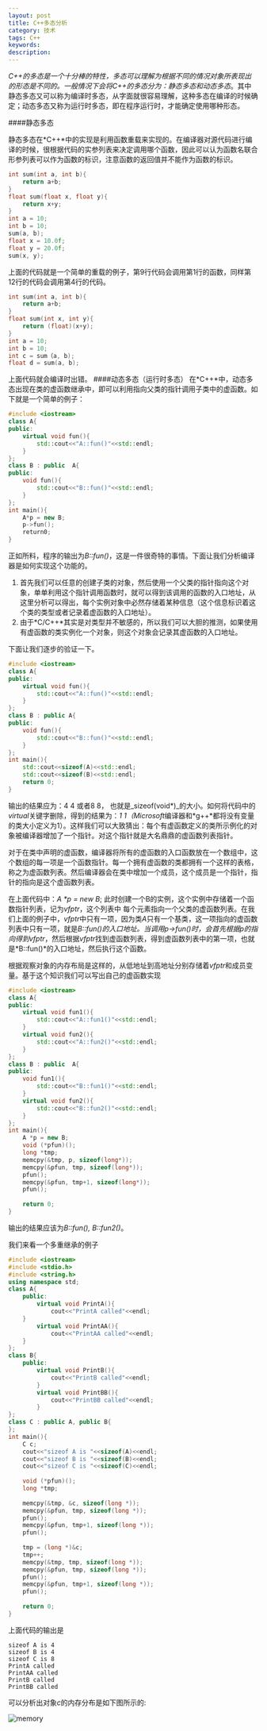 ```yaml
---
layout: post
title: C++多态分析
category: 技术
tags: C++
keywords: 
description: 
---
```


*C++*的多态是一个十分棒的特性，多态可以理解为根据不同的情况对象所表现出的形态是不同的。一般情况下会将*C++*的多态分为：*静态多态*和*动态多态*。其中静态多态又可以称为编译时多态，从字面就很容易理解，这种多态在编译的时候确定；动态多态又称为运行时多态，即在程序运行时，才能确定使用哪种形态。

####静态多态

静态多态在*C++*中的实现是利用函数重载来实现的。在编译器对源代码进行编译的时候，很根据代码的实参列表来决定调用哪个函数，因此可以认为函数名联合形参列表可以作为函数的标识，注意函数的返回值并不能作为函数的标识。

``` C++
int sum(int a, int b){
    return a+b;
}
float sum(float x, float y){
    return x+y;
}
int a = 10;
int b = 10;
sum(a, b);
float x = 10.0f;
float y = 20.0f;
sum(x, y);
```
上面的代码就是一个简单的重载的例子，第9行代码会调用第1行的函数，同样第12行的代码会调用第4行的代码。
``` C++
int sum(int a, int b){
    return a+b;
}
float sum(int x, int y){
    return (float)(x+y);
}
int a = 10;
int b = 10;
int c = sum（a, b);
float d = sum(a, b);
```
上面代码就会编译时出错。
####动态多态（运行时多态）
在*C++*中，动态多态出现在类的虚函数继承中，即可以利用指向父类的指针调用子类中的虚函数。如下就是一个简单的例子：
``` C++
#include <iostream>
class A{
public:
    virtual void fun(){
        std::cout<<"A::fun()"<<std::endl;
    }
};
class B : public  A{
public:
    void fun(){
        std::cout<<"B::fun()"<<std::endl;
    }
};
int main(){
    A*p = new B;
    p->fun();
    return0;
}
```
正如所料，程序的输出为*B::fun()*，这是一件很奇特的事情。下面让我们分析编译器是如何实现这个功能的。

1. 首先我们可以任意的创建子类的对象，然后使用一个父类的指针指向这个对象，单单利用这个指针调用函数时，就可以得到该调用的函数的入口地址，从这里分析可以得出，每个实例对象中必然存储着某种信息（这个信息标识着这个类的类型或者记录着虚函数的入口地址）。
2. 由于*C/C++*其实是对类型并不敏感的，所以我们可以大胆的推测，如果使用有虚函数的类实例化一个对象，则这个对象会记录其虚函数的入口地址。

下面让我们逐步的验证一下。
``` C++
#include <iostream>
class A{
public:
    virtual void fun(){
        std::cout<<"A::fun()"<<std::endl;
    }
};
class B : public A{
public:
    void fun(){
        std::cout<<"B::fun()"<<std::endl;
    }
};
int main(){
    std::cout<<sizeof(A)<<std::endl;    
    std::cout<<sizeof(B)<<std::endl;
    return 0;
}
```

输出的结果应为：4 4 或者8 8， 也就是_sizeof(void\*)_的大小。如何将代码中的*virtual*关键字删除，得到的结果为：*1 1（Microsoft*编译器和*g++*都将没有变量的类大小定义为1）。这样我们可以大致猜出：每个有虚函数定义的类所示例化的对象被编译器增加了一个指针。对这个指针就是大名鼎鼎的虚函数列表指针。

对于在类中声明的虚函数，编译器将所有的虚函数的入口函数放在一个数组中，这个数组的每一项是一个函数指针。每一个拥有虚函数的类都拥有一个这样的表格，称之为虚函数列表。然后编译器会在类中增加一个成员，这个成员是一个指针，指针的指向是这个虚函数列表。

在上面代码中：_A *p = new B_; 此时创建一个B的实例，这个实例中存储着一个函数指针列表，记为*vfptr*，这个列表中 每个元素指向一个父类的虚函数列表。在我们上面的例子中，*vfptr*中只有一项，因为类*A*只有一个基类，这一项指向的虚函数列表中只有一项，就是*B::fun()*的入口地址。当调用*p->fun()*时，会首先根据p的指向得到*vfptr*，然后根据*vfptr*找到虚函数列表，得到虚函数列表中的第一项，也就是*B::fun()*的入口地址，然后执行这个函数。

根据观察对象的内存布局是这样的，从低地址到高地址分别存储着*vfptr*和成员变量。基于这个知识我们可以写出自己的虚函数实现
``` C++
#include <iostream>
class A{
public:
    virtual void fun1(){
        std::cout<<"A::fun1()"<<std::endl;
    }
    virtual void fun2(){
        std::cout<<"A::fun2()"<<std::endl;
    }
};
class B : public  A{
public:
    void fun1(){
        std::cout<<"B::fun1()"<<std::endl;
    }
    virtual void fun2(){
        std::cout<<"B::fun2()"<<std::endl;
    }
};
int main(){
    A *p = new B;
    void (*pfun)();
    long *tmp;
    memcpy(&tmp, p, sizeof(long*));
    memcpy(&pfun, tmp, sizeof(long*));
    pfun();
    memcpy(&pfun, tmp+1, sizeof(long*));
    pfun();
                                                              
    return 0;
}
```
输出的结果应该为*B::fun(), B::fun2()*。

我们来看一个多重继承的例子
``` C++
#include <iostream>
#include <stdio.h>
#include <string.h>
using namespace std;
class A{
    public:
        virtual void PrintA(){
            cout<<"PrintA called"<<endl;
    }    
        virtual void PrintAA(){
            cout<<"PrintAA called"<<endl;
    }    
};
class B{
    public:
        virtual void PrintB(){
            cout<<"PrintB called"<<endl;
        }
        virtual void PrintBB(){
            cout<<"PrintBB called"<<endl;
        }
};
class C : public A, public B{
};
int main(){
    C c;
    cout<<"sizeof A is "<<sizeof(A)<<endl;
    cout<<"sizeof B is "<<sizeof(B)<<endl;
    cout<<"sizeof C is "<<sizeof(C)<<endl;
            
    void (*pfun)();
    long *tmp;
            
    memcpy(&tmp, &c, sizeof(long *));
    memcpy(&pfun, tmp, sizeof(long *));
    pfun();
    memcpy(&pfun, tmp+1, sizeof(long *));
    pfun();
            
    tmp = (long *)&c;
    tmp++;
    memcpy(&tmp, tmp, sizeof(long *));
    memcpy(&pfun, tmp, sizeof(long *));
    pfun();
    memcpy(&pfun, tmp+1, sizeof(long *));
    pfun();
              
    return 0;
}
```
上面代码的输出是
```
sizeof A is 4
sizeof B is 4
sizeof C is 8
PrintA called
PrintAA called
PrintB called
PrintBB called
```
可以分析出对象*c*的内存分布是如下图所示的:

![memory](/public/img/C++ploy/1.png)